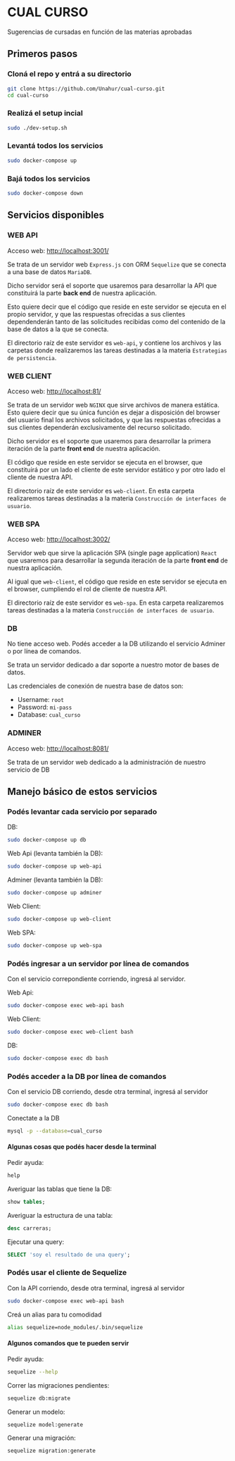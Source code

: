 # CUAL CURSO

Sugerencias de cursadas en función de las materias aprobadas

## Primeros pasos

### Cloná el repo y entrá a su directorio

```bash
git clone https://github.com/Unahur/cual-curso.git
cd cual-curso
```

### Realizá el setup incial

```bash
sudo ./dev-setup.sh
```

### Levantá todos los servicios

```bash
sudo docker-compose up
```

### Bajá todos los servicios

```bash
sudo docker-compose down
```

## Servicios disponibles

### WEB API

Acceso web: <http://localhost:3001/>

Se trata de un servidor web `Express.js` con ORM `Sequelize` que se conecta a una base de datos `MariaDB`.

Dicho servidor será el soporte que usaremos para desarrollar la API que constituirá la parte **back end** de nuestra aplicación.

Esto quiere decir que el código que reside en este servidor se ejecuta en el propio servidor, y que las respuestas ofrecidas a sus clientes dependenderán tanto de las solicitudes recibidas como del contenido de la base de datos a la que se conecta.

El directorio raíz de este servidor es `web-api`, y contiene los archivos y las carpetas donde realizaremos las tareas destinadas a la materia `Estrategias de persistencia`.

### WEB CLIENT

Acceso web: <http://localhost:81/>

Se trata de un servidor web `NGINX` que sirve archivos de manera estática. Esto quiere decir que su única función es dejar a disposición del browser del usuario final los archivos solicitados, y que las respuestas ofrecidas a sus clientes dependerán exclusivamente del recurso solicitado.

Dicho servidor es el soporte que usaremos para desarrollar la primera iteración de la parte **front end** de nuestra aplicación.

El código que reside en este servidor se ejecuta en el browser, que constituirá por un lado el cliente de este servidor estático y por otro lado el cliente de nuestra API.

El directorio raíz de este servidor es `web-client`. En esta carpeta realizaremos tareas destinadas a la materia `Construcción de interfaces de usuario`.

### WEB SPA

Acceso web: <http://localhost:3002/>

Servidor web que sirve la aplicación SPA (single page application) `React` que usaremos para desarrollar la segunda iteración de la parte **front end** de nuestra aplicación.

Al igual que `web-client`, el código que reside en este servidor se ejecuta en el browser, cumpliendo el rol de cliente de nuestra API.

El directorio raíz de este servidor es `web-spa`. En esta carpeta realizaremos tareas destinadas a la materia `Construcción de interfaces de usuario`.

### DB

No tiene acceso web. Podés acceder a la DB utilizando el servicio Adminer o por línea de comandos.

Se trata un servidor dedicado a dar soporte a nuestro motor de bases de datos.

Las credenciales de conexión de nuestra base de datos son:

- Username: `root`
- Password: `mi-pass`
- Database: `cual_curso`

### ADMINER

Acceso web: <http://localhost:8081/>

Se trata de un servidor web dedicado a la administración de nuestro servicio de DB

## Manejo básico de estos servicios

### Podés levantar cada servicio por separado

DB:

```bash
sudo docker-compose up db
```

Web Api (levanta también la DB):

```bash
sudo docker-compose up web-api
```

Adminer (levanta también la DB):

```bash
sudo docker-compose up adminer
```

Web Client:

```bash
sudo docker-compose up web-client
```

Web SPA:

```bash
sudo docker-compose up web-spa
```

### Podés ingresar a un servidor por línea de comandos

Con el servicio correpondiente corriendo, ingresá al servidor.

Web Api:

```bash
sudo docker-compose exec web-api bash
```

Web Client:

```bash
sudo docker-compose exec web-client bash
```

DB:

```bash
sudo docker-compose exec db bash
```

### Podés acceder a la DB por línea de comandos

Con el servicio DB corriendo, desde otra terminal, ingresá al servidor

```bash
sudo docker-compose exec db bash
```

Conectate a la DB

```bash
mysql -p --database=cual_curso
```

#### Algunas cosas que podés hacer desde la terminal

Pedir ayuda:

```sql
help
```

Averiguar las tablas que tiene la DB:

```sql
show tables;
```

Averiguar la estructura de una tabla:

```sql
desc carreras;
```

Ejecutar una query:

```sql
SELECT 'soy el resultado de una query';
```

### Podés usar el cliente de Sequelize

Con la API corriendo, desde otra terminal, ingresá al servidor

```bash
sudo docker-compose exec web-api bash
```

Creá un alias para tu comodidad

```bash
alias sequelize=node_modules/.bin/sequelize
```

#### Algunos comandos que te pueden servir

Pedir ayuda:

```bash
sequelize --help
```

Correr las migraciones pendientes:

```bash
sequelize db:migrate
```

Generar un modelo:

```bash
sequelize model:generate
```

Generar una migración:

```bash
sequelize migration:generate
```
